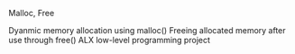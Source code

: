 Malloc, Free

Dyanmic memory allocation using malloc()
Freeing allocated memory after use through free()
ALX low-level programming project
